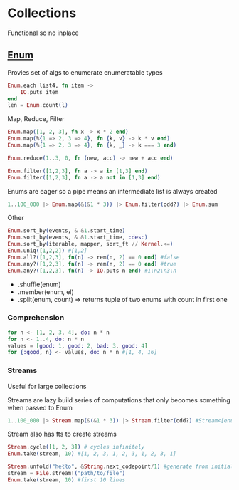 # Collections

Functional so no inplace

## [Enum](https://hexdocs.pm/elixir/Enum.html)

Provies set of algs to enumerate enumeratable types

```elixir
Enum.each list4, fn item ->
	IO.puts item
end
len = Enum.count(l)
```

Map, Reduce, Filter

```elixir
Enum.map([1, 2, 3], fn x -> x * 2 end)
Enum.map(%{1 => 2, 3 => 4}, fn {k, v} -> k * v end)
Enum.map(%{1 => 2, 3 => 4}, fn {k, _} -> k === 3 end)

Enum.reduce(1..3, 0, fn (new, acc) -> new + acc end)

Enum.filter([1,2,3], fn a -> a in [1,3] end)
Enum.filter([1,2,3], fn a -> a not in [1,3] end)
```

Enums are eager so a pipe means an intermediate list is always created

```elixir
1..100_000 |> Enum.map(&(&1 * 3)) |> Enum.filter(odd?) |> Enum.sum
```

Other

```elixir
Enum.sort_by(events, & &1.start_time)
Enum.sort_by(events, & &1.start_time, :desc)
Enum.sort_by(iterable, mapper, sort_ft // Kernel.<=)
Enum.uniq([1,2,2]) #[1,2]
Enum.all?([1,2,3], fn(n) -> rem(n, 2) == 0 end) #false
Enum.any?([1,2,3], fn(n) -> rem(n, 2) == 0 end) #true
Enum.any?([1,2,3], fn(n) -> IO.puts n end) #1\n2\n3\n
```

- .shuffle(enum)
- .member(enum, el)
- .split(enum, count) => returns tuple of two enums with count in first one

### Comprehension

```elixir
for n <- [1, 2, 3, 4], do: n * n
for n <- 1..4, do: n * n
values = [good: 1, good: 2, bad: 3, good: 4]
for {:good, n} <- values, do: n * n #[1, 4, 16]
```

### Streams

Useful for large collections

Streams are lazy build series of computations that only becomes something when passed to Enum

```elixir
1..100_000 |> Stream.map(&(&1 * 3)) |> Stream.filter(odd?) #Stream<[enum: 1..100000, funs: [...]]>
```

Stream also has fts to create streams

```elixir
Stream.cycle([1, 2, 3]) # cycles infinitely
Enum.take(stream, 10) #[1, 2, 3, 1, 2, 3, 1, 2, 3, 1]

Stream.unfold("hełło", &String.next_codepoint/1) #generate from initial val
stream = File.stream!("path/to/file")
Enum.take(stream, 10) #first 10 lines
```


